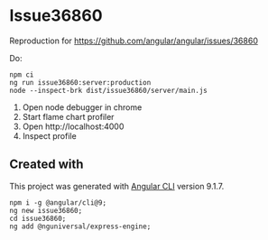 # Issue36860

Reproduction for https://github.com/angular/angular/issues/36860

Do:

```shell script
npm ci
ng run issue36860:server:production
node --inspect-brk dist/issue36860/server/main.js
```

1. Open node debugger in chrome
2. Start flame chart profiler
3. Open http://localhost:4000
4. Inspect profile

## Created with

This project was generated with [Angular CLI](https://github.com/angular/angular-cli) version 9.1.7.

```shell script
npm i -g @angular/cli@9;
ng new issue36860;
cd issue36860;
ng add @nguniversal/express-engine;
```
